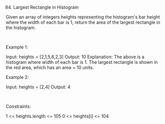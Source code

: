 84. Largest Rectangle in Histogram

Given an array of integers heights representing the histogram's bar height where the width of each bar is 1, return the area of the largest rectangle in the histogram.

 

Example 1:

Input: heights = [2,1,5,6,2,3]
Output: 10
Explanation: The above is a histogram where width of each bar is 1.
The largest rectangle is shown in the red area, which has an area = 10 units.


Example 2:

Input: heights = [2,4]
Output: 4


 

Constraints:

1 <= heights.length <= 105
0 <= heights[i] <= 104
